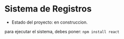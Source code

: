 <h1> Sistema de Registros </h1>

- Estado del proyecto: en construccion.

para ejecutar el sistema, debes poner:
```npm install react```
